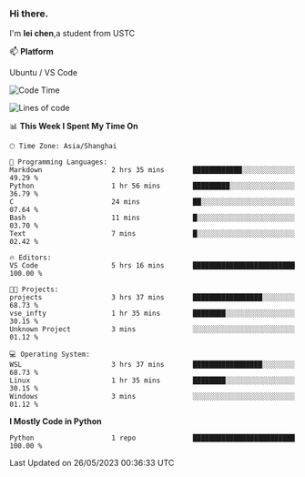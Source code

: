 ### Hi there.
I'm **lei chen**,a student from USTC

📫 **Platform**

Ubuntu / VS Code

<!--START_SECTION:waka-->
![Code Time](http://img.shields.io/badge/Code%20Time-73%20hrs-blue)

![Lines of code](https://img.shields.io/badge/From%20Hello%20World%20I%27ve%20Written-0%20lines%20of%20code-blue)

📊 **This Week I Spent My Time On** 

```text
🕑︎ Time Zone: Asia/Shanghai

💬 Programming Languages: 
Markdown                 2 hrs 35 mins       ████████████░░░░░░░░░░░░░   49.29 % 
Python                   1 hr 56 mins        █████████░░░░░░░░░░░░░░░░   36.79 % 
C                        24 mins             ██░░░░░░░░░░░░░░░░░░░░░░░   07.64 % 
Bash                     11 mins             █░░░░░░░░░░░░░░░░░░░░░░░░   03.70 % 
Text                     7 mins              █░░░░░░░░░░░░░░░░░░░░░░░░   02.42 % 

🔥 Editors: 
VS Code                  5 hrs 16 mins       █████████████████████████   100.00 % 

🐱‍💻 Projects: 
projects                 3 hrs 37 mins       █████████████████░░░░░░░░   68.73 % 
vse_infty                1 hr 35 mins        ████████░░░░░░░░░░░░░░░░░   30.15 % 
Unknown Project          3 mins              ░░░░░░░░░░░░░░░░░░░░░░░░░   01.12 % 

💻 Operating System: 
WSL                      3 hrs 37 mins       █████████████████░░░░░░░░   68.73 % 
Linux                    1 hr 35 mins        ████████░░░░░░░░░░░░░░░░░   30.15 % 
Windows                  3 mins              ░░░░░░░░░░░░░░░░░░░░░░░░░   01.12 % 
```

**I Mostly Code in Python** 

```text
Python                   1 repo              █████████████████████████   100.00 % 
```




 Last Updated on 26/05/2023 00:36:33 UTC
<!--END_SECTION:waka-->
